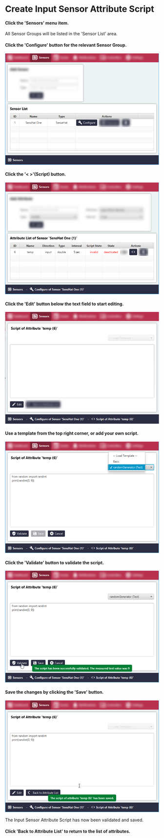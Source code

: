# Create Input Sensor Attribute Script

#### Click the 'Sensors' menu item.
All Sensor Groups will be listed in the 'Sensor List' area.

#### Click the 'Configure' button for the relevant Sensor Group.

![Screenshot](../images/create-input-sensor-attribute-script-1.png)

#### Click the '< >'(Script) button.

![Screenshot](../images/create-input-sensor-attribute-script-2.png)

#### Click the 'Edit' button below the text field to start editing.

![Screenshot](../images/create-input-sensor-attribute-script-3.png)

#### Use a template from the top right corner, or add your own script.

![Screenshot](../images/create-input-sensor-attribute-script-4.png)

#### Click the 'Validate' button to validate the script.

![Screenshot](../images/create-input-sensor-attribute-script-5.png)

#### Save the changes by clicking the 'Save' button.

![Screenshot](../images/create-input-sensor-attribute-script-6.png)

The Input Sensor Attribute Script has now been validated and saved.

#### Click 'Back to Attribute List' to return to the list of attributes.
